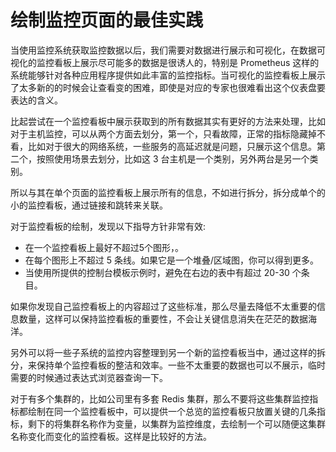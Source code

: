 # 绘制监控页面的最佳实践

当使用监控系统获取监控数据以后，我们需要对数据进行展示和可视化，在数据可视化的监控看板上展示尽可能多的数据是很诱人的，特别是 Prometheus 这样的系统能够针对各种应用程序提供如此丰富的监控指标。当可视化的监控看板上展示了太多新的的时候会让查看变的困难，即使是对应的专家也很难看出这个仪表盘要表达的含义。

比起尝试在一个监控看板中展示获取到的所有数据其实有更好的方法来处理，比如对于主机监控，可以从两个方面去划分，第一个，只看故障，正常的指标隐藏掉不看，比如对于很大的网络系统，一些服务的高延迟就是问题，只展示这个信息。第二个，按照使用场景去划分，比如这 3 台主机是一个类别，另外两台是另一个类别。


所以与其在单个页面的监控看板上展示所有的信息，不如进行拆分，拆分成单个的小的监控看板，通过链接和跳转来关联。

对于监控看板的绘制，发现以下指导方针非常有效:

* 在一个监控看板上最好不超过5个图形，。
* 在每个图形上不超过 5 条线。如果它是一个堆叠/区域图，你可以得到更多。
* 当使用所提供的控制台模板示例时，避免在右边的表中有超过 20-30 个条目。


如果你发现自己监控看板上的内容超过了这些标准，那么尽量去降低不太重要的信息数量，这样可以保持监控看板的重要性，不会让关键信息消失在茫茫的数据海洋。


另外可以将一些子系统的监控内容整理到另一个新的监控看板当中，通过这样的拆分，来保持单个监控看板的整洁和效率。一些不太重要的数据也可以不展示，临时需要的时候通过表达式浏览器查询一下。

对于有多个集群的，比如公司里有多套 Redis 集群，那么不要将这些集群监控指标都绘制在同一个监控看板中，可以提供一个总览的监控看板只放置关键的几条指标，剩下的将集群名称作为变量，以集群为监控维度，去绘制一个可以随便这集群名称变化而变化的监控看板。这样是比较好的方法。
